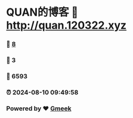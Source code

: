 # QUAN的博客 :link: http://quan.120322.xyz 
### :page_facing_up: [8](http://quan.120322.xyz/tag.html) 
### :speech_balloon: 3 
### :hibiscus: 6593 
### :alarm_clock: 2024-08-10 09:49:58 
### Powered by :heart: [Gmeek](https://github.com/Meekdai/Gmeek)
